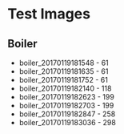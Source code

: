 # Test Images

## Boiler

- boiler_20170119181548 - 61
- boiler_20170119181635 - 61
- boiler_20170119181752 - 61
- boiler_20170119182140 - 118
- boiler_20170119182623 - 199
- boiler_20170119182703 - 199
- boiler_20170119182847 - 258
- boiler_20170119183036 - 298
